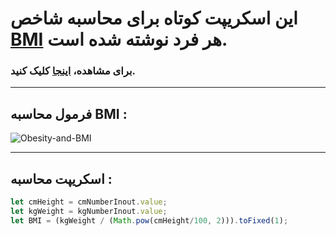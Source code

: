 # این اسکریپت کوتاه برای محاسبه شاخص [BMI](https://en.wikipedia.org/wiki/Body_mass_index) هر فرد نوشته شده است.

### برای مشاهده، [اینجا](https://yasharmohamadi.github.io/BMI-Calculator/) کلیک کنید.

---
## فرمول محاسبه BMI : 


![Obesity-and-BMI](https://upload.wikimedia.org/wikipedia/commons/thumb/6/6f/Obesity_%26_BMI.png/440px-Obesity_%26_BMI.png)


---
## اسکریپت محاسبه : 
```javascript
let cmHeight = cmNumberInout.value;
let kgWeight = kgNumberInout.value;
let BMI = (kgWeight / (Math.pow(cmHeight/100, 2))).toFixed(1);
```